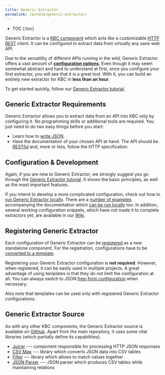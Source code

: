 ```yaml
---
title: Generic Extractor
permalink: /extend/generic-extractor/
---
```


* TOC
{:toc}

Generic Extractor is a [KBC component](/overview/) which acts like a customizable
[HTTP REST](/extend/generic-extractor/tutorial/rest/) client. It can be configured to extract data
from virtually any sane web API.

Due to the versatility of different APIs running in the wild, Generic Extractor offers a vast amount
of [**configuration options**](/extend/generic-extractor/configuration/). Even though it may seem somewhat abstract and hard to understand at first,
once you configure your first extractor, you will see that it is a great tool. With it, you can build
an entirely new extractor for KBC in **less than an hour**.

To get started quickly, follow our [Generic Extractor tutorial](/extend/generic-extractor/tutorial).

## Generic Extractor Requirements
Generic Extractor allows you to extract data from an API into KBC only by configuring it.
No programming skills or additional tools are required. You just need to do two easy things before you start:

- Learn how to [write JSON](/extend/generic-extractor/tutorial/json/).
- Have the documentation of your chosen API at hand. The API should be [RESTful](/extend/generic-extractor/tutorial/rest/)
and, more or less, follow the HTTP specification.

## Configuration & Development
Again, if you are new to Generic Extractor, we strongly suggest you go through the 
[Generic Extractor tutorial](/extend/generic-extractor/tutorial/). It shows the basic principles, as well as 
the most important features.

If you intend to develop a more complicated configuration, check out how to
[run Generic Extractor locally](/extend/generic-extractor/running/). 
There are a [number of examples](https://github.com/keboola/generic-extractor/tree/master/doc) accompanying the 
documentation which [can be run locally](/extend/generic-extractor/running/#running-examples) too.
In addition, several working configuration snippets, which have not made it to complete extractors yet, are 
available in our [Wiki](https://sites.google.com/a/keboola.com/wiki/home/generic-extractor-configurations).

## Registering Generic Extractor
Each configuration of Generic Extractor can be [registered](/extend/registration/) as
a new standalone component. For the registration, configurations have to be
[converted to a template](/extend/generic-extractor/registration/#submission).

Registering your Generic Extractor configuration is **not required**. However, when registered,
it can be easily used in multiple projects. A great advantage of using templates is that they
do not limit the configuration at all. You can always switch to JSON
[free-form configuration](/extend/generic-extractor/registration/#submission) when necessary.

Also note that templates can be used only with registered Generic Extractor configurations.

## Generic Extractor Source
As with any other KBC components, the Generic Extractor source is available on
[GitHub](https://github.com/keboola/generic-extractor/). Apart from the
main repository, it uses some vital libraries (which partially define its capabilities):

- [Juicer](https://github.com/keboola/juicer) --- component responsible for processing HTTP JSON responses
- [CSV Map](https://github.com/keboola/php-csvmap) --- library which converts JSON data into CSV tables
- [Filter](https://github.com/keboola/php-filter) --- library which allows to match values together
- [JSON Parser](https://github.com/keboola/php-jsonparser) --- JSON parser which produces CSV tables while maintaining relations
